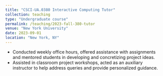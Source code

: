 ```yaml
---
title: "CSCI-UA.0380 Interactive Computing Tutor"
collection: teaching
type: "Undergraduate course"
permalink: /teaching/2023-fall-380-tutor
venue: "New York University"
date: 2023-09-01
location: "New York, NY"
---
```


- Conducted weekly office hours, offered assistance with assignments and mentored students in developing and concretizing project ideas.
- Assisted in classroom project workshops, acted as an auxiliary instructor to help address queries and provide personalized guidance.

